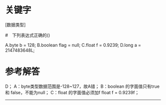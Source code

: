 # 关键字

[数据类型]

#　下列表达式正确的()

A.byte b = 128;
B.boolean flag = null;
C.float f = 0.9239;
D.long a = 2147483648L;

# 参考解答

D；
A：byte类型数据范围是-128~127，故A错；
B：boolean 的字面值只有true 和 false，不能为null；
C：float 的字面值必须加f float f = 0.9239f；

---